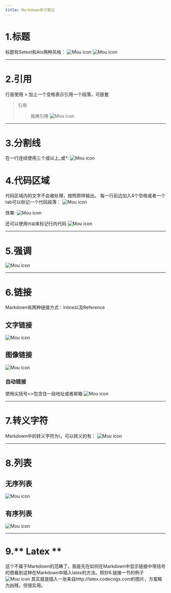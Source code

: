 ```yaml
---
title: Markdown学习笔记
---
```


# 1.标题
标题有Setext和Atx两种风格：
![Mou icon](https://i.loli.net/2018/01/03/5a4c976c63d4c.png)
![Mou icon](https://i.loli.net/2018/01/03/5a4c9b31cf38e.png)
***
# 2.引用
行首使用 > 加上一个空格表示引用一个段落，可嵌套
> 引用
> > 我再引用
![Mou icon](https://i.loli.net/2018/01/03/5a4c987c29797.png)
***
# 3.分割线
在一行连续使用三个或以上_或*:
![Mou icon](https://i.loli.net/2018/01/03/5a4c9c992234c.png)
# 4.代码区域
代码区域内的文字不会被处理，按照原样输出。
每一行前边加入4个空格或者一个tab可以标记一个代码段落：
![Mou icon](https://i.loli.net/2018/01/03/5a4c9c996e2d8.png)

效果:
![Mou icon](https://i.loli.net/2018/01/03/5a4c9c996f9aa.png)

还可以使用`内容`来标记行内代码
![Mou icon](https://i.loli.net/2018/01/03/5a4c9c9970e8f.png)
***
# 5.强调
![Mou icon](https://i.loli.net/2018/01/03/5a4c9c9971d69.png)
***
# 6.链接
Markdown有两种链接方式：Inline以及Reference
## 文字链接
![Mou icon](https://i.loli.net/2018/01/03/5a4c9c99721d7.png)
## 图像链接
![Mou icon](https://i.loli.net/2018/01/03/5a4c9c9972658.png)
### 自动链接
使用尖括号<>包含住一段地址或者邮箱
![Mou icon](https://i.loli.net/2018/01/03/5a4c9c9972b2d.png)
***
#  7.转义字符
Markdown中的转义字符为\，可以转义的有：
![Mou icon](https://i.loli.net/2018/01/03/5a4c9c9972f33.png)
***
# 8.列表
## 无序列表
![Mou icon](https://i.loli.net/2018/01/03/5a4c9c997345a.png)
## 有序列表
![Mou icon](https://i.loli.net/2018/01/03/5a4c9d3cbc8d1.png)
***
# 9.** Latex **
这个不属于Markdown的范畴了。我是先在如何在Markdown中显示链接中带括号的图看到这种在Markdown中插入latex的方法。照抄6.链接一节的例子
![Mou icon](https://i.loli.net/2018/01/03/5a4c9d22e71eb.png)
其实就是插入一张来自http://latex.codecogs.com的图片，方案略为凶残，但很实用。


  
